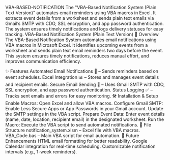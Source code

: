 VBA-BASED-NOTIFICATION
The "VBA-Based Notification System (Plain Text Version)" automates email reminders using VBA macros in Excel. It extracts event details from a worksheet and sends plain text emails via Gmail’s SMTP with CDO, SSL encryption, and app password authentication. The system ensures timely notifications and logs delivery statuses for easy tracking.
VBA-Based Notification System (Plain Text Version)
📌 Overview
The VBA-Based Notification System automates email notifications using VBA macros in Microsoft Excel. It identifies upcoming events from a worksheet and sends plain text email reminders two days before the event. This system ensures timely notifications, reduces manual effort, and improves communication efficiency.

✨ Features
Automated Email Notifications 📧 – Sends reminders based on event schedules.
Excel Integration 📊 – Stores and manages event details and recipient emails.
Secure Email Sending 🔐 – Uses Gmail SMTP with CDO, SSL encryption, and app password authentication.
Status Logging ✅ – Tracks sent emails and errors for easy monitoring.
🛠️ Installation & Setup
Enable Macros: Open Excel and allow VBA macros.
Configure Gmail SMTP:
Enable Less Secure Apps or App Passwords in your Gmail account.
Update the SMTP settings in the VBA script.
Prepare Event Data:
Enter event details (name, date, location, recipient email) in the designated worksheet.
Run the Macro:
Execute the VBA script to send automated notifications.
📂 File Structure
notification_system.xlsm – Excel file with VBA macros.
VBA_Code.bas – Main VBA script for email automation.
🚀 Future Enhancements
HTML email formatting for better readability.
Google Calendar integration for real-time scheduling.
Customizable notification intervals (e.g., 1-week reminders).


